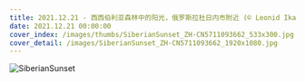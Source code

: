 ```yaml
---
title: 2021.12.21 - 西西伯利亚森林中的阳光，俄罗斯拉杜日内市附近 (© Leonid Ikan/Shutterstock)
date: 2021.12.21 00:00:00
cover_index: /images/thumbs/SiberianSunset_ZH-CN5711093662_533x300.jpg
cover_detail: /images/SiberianSunset_ZH-CN5711093662_1920x1080.jpg
---
```


![SiberianSunset](/images/SiberianSunset_ZH-CN5711093662_1920x1080.jpg)
